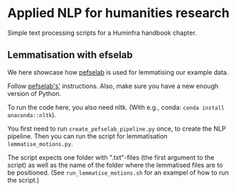 # Applied NLP for humanities research
Simple text processing scripts for a Huminfra handbook chapter.

## Lemmatisation with efselab
We here showcase how [pefselab](https://github.com/skogsgren/pefselab) is used for lemmatising our example data.

Follow [pefselab's'](https://github.com/skogsgren/pefselab) instructions. Also, make sure you have a new enough version of Python.

To run the code here, you also need nltk. (With e.g., conda: `conda install anaconda::nltk`).

You first need to run `create_pefselab_pipeline.py` once, to create the NLP pipeline. Then you can run the script for lemmatisation `lemmatise_motions.py`.

The script expects one folder with ".txt"-files (the first argument to the script) as well as the name of the folder where the lemmatised files are to be positioned. (See `run_lemmatise_motions.sh` for an exampel of how to run the script.)

 
